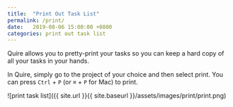 ```yaml
---
title:  "Print Out Task List"
permalink: /print/
date:   2019-08-06 15:00:00 +0800
categories: print out task list
---
```

Quire allows you to pretty-print your tasks so you can keep a hard copy of all your tasks in your hands.

In Quire, simply go to the project of your choice and then select print. You can press `Ctrl` + `P` (or `⌘` + `P` for Mac) to print.

![print task list]({{ site.url }}{{ site.baseurl }}/assets/images/print/print.png)
